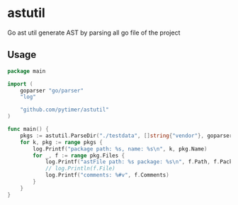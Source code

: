 # astutil

Go ast util generate AST by parsing all go file of the project

## Usage

```go
package main

import (
	goparser "go/parser"
	"log"

	"github.com/pytimer/astutil"
)

func main() {
	pkgs := astutil.ParseDir("./testdata", []string{"vendor"}, goparser.ParseComments)
	for k, pkg := range pkgs {
		log.Printf("package path: %s, name: %s\n", k, pkg.Name)
		for _, f := range pkg.Files {
			log.Printf("astFile path: %s package: %s\n", f.Path, f.PackagePath)
			// log.Println(f.File)
			log.Printf("comments: %#v", f.Comments)
		}
	}
}
```